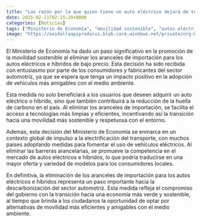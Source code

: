 ```yaml
---
title: "Las razón por la que quien tiene un auto eléctrico dejará de tener problemas para cargarlo"
date: 2025-02-11T02:15:29+0000
categories: [Noticias]
tags: ["Ministerio de Economía", "movilidad sostenible", "autos eléctricos", "híbridos", "huella de carbono", "electrificación del transporte", "vehículos eléctricos."]
image: "https://oaidalleapiprodscus.blob.core.windows.net/private/org-HKmKxpuNw3Y88lm4EBrIPq0n/user-ZwiCXOggLL8ZNNKE2g7rXFmV/img-UAUoh082RI7gKIOQCtZ83giu.png?st=2025-02-11T01%3A15%3A28Z&se=2025-02-11T03%3A15%3A28Z&sp=r&sv=2024-08-04&sr=b&rscd=inline&rsct=image/png&skoid=d505667d-d6c1-4a0a-bac7-5c84a87759f8&sktid=a48cca56-e6da-484e-a814-9c849652bcb3&skt=2025-02-10T18%3A03%3A31Z&ske=2025-02-11T18%3A03%3A31Z&sks=b&skv=2024-08-04&sig=RQfW/nD4ytSLRkRGEKs8y/b0je0MZjXHCW9F3xGS7qw%3D"
---
```


El Ministerio de Economía ha dado un paso significativo en la promoción de la movilidad sostenible al eliminar los aranceles de importación para los autos eléctricos e híbridos de bajo precio. Esta decisión ha sido recibida con entusiasmo por parte de los consumidores y fabricantes del sector automotriz, ya que se espera que tenga un impacto positivo en la adopción de vehículos más amigables con el medio ambiente.

Esta medida no solo beneficiará a los usuarios que deseen adquirir un auto eléctrico o híbrido, sino que también contribuirá a la reducción de la huella de carbono en el país. Al eliminar los aranceles de importación, se facilita el acceso a tecnologías más limpias y eficientes, incentivando así la transición hacia una movilidad más sostenible y respetuosa con el entorno.

Además, esta decisión del Ministerio de Economía se enmarca en un contexto global de impulso a la electrificación del transporte, con muchos países adoptando medidas para fomentar el uso de vehículos eléctricos. Al eliminar las barreras arancelarias, se promueve la competencia en el mercado de autos eléctricos e híbridos, lo que podría traducirse en una mayor oferta y variedad de modelos para los consumidores locales.

En definitiva, la eliminación de los aranceles de importación para los autos eléctricos e híbridos representa un paso importante hacia la descarbonización del sector automotriz. Esta medida refleja el compromiso del gobierno con la transición hacia una economía más verde y sostenible, al tiempo que brinda a los ciudadanos la oportunidad de optar por alternativas de movilidad más eficientes y amigables con el medio ambiente.
    